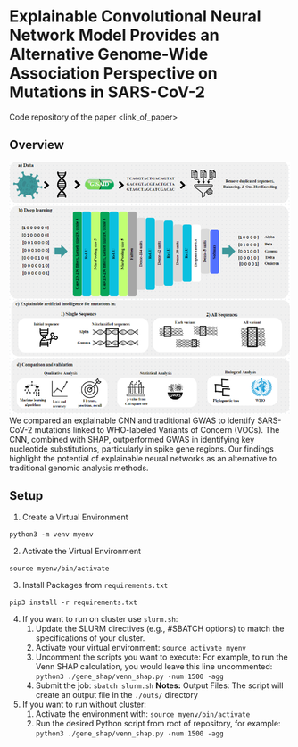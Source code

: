 # Explainable Convolutional Neural Network Model Provides an Alternative Genome-Wide Association Perspective on Mutations in SARS-CoV-2  

Code repository of the paper <link_of_paper>

## Overview
![Summary of or model](/results/model.png)
We compared an explainable CNN and traditional GWAS to identify SARS-CoV-2 mutations linked to WHO-labeled Variants of Concern (VOCs). The CNN, combined with SHAP, outperformed GWAS in identifying key nucleotide substitutions, particularly in spike gene regions. Our findings highlight the potential of explainable neural networks as an alternative to traditional genomic analysis methods.


## Setup
1. Create a Virtual Environment
```
python3 -m venv myenv
```
2. Activate the Virtual Environment
```
source myenv/bin/activate
```
3. Install Packages from `requirements.txt`
```
pip3 install -r requirements.txt
```
4. If you want to run on cluster use `slurm.sh`:
    1. Update the SLURM directives (e.g., #SBATCH options) to match the specifications of your cluster. 
    2. Activate your virtual environment: ```source activate myenv```
    3. Uncomment the scripts you want to execute: For example, to run the Venn SHAP calculation, you would leave this line uncommented: ```python3 ./gene_shap/venn_shap.py -num 1500 -agg```
    4. Submit the job: ```sbatch slurm.sh```
    **Notes:** Output Files: The script will create an output file in the `./outs/` directory
5. If you want to run without cluster:
    1. Activate the environment with: ```source myenv/bin/activate```
    2. Run the desired Python script from root of repository, for example: ```python3 ./gene_shap/venn_shap.py -num 1500 -agg```
